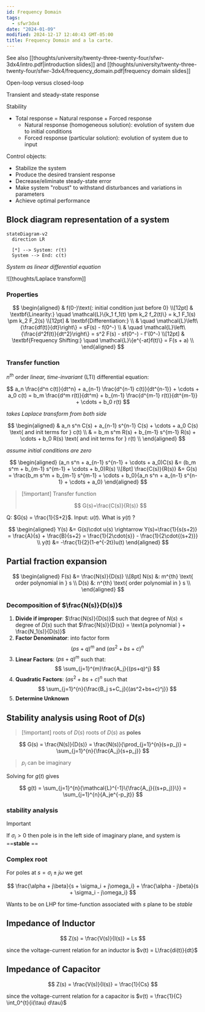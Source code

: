 ```yaml
---
id: Frequency Domain
tags:
  - sfwr3dx4
date: "2024-01-09"
modified: 2024-12-17 12:40:43 GMT-05:00
title: Frequency Domain and a la carte.
---
```


See also [[thoughts/university/twenty-three-twenty-four/sfwr-3dx4/intro.pdf|introduction slides]] and [[thoughts/university/twenty-three-twenty-four/sfwr-3dx4/frequency_domain.pdf|frequency domain slides]]

Open-loop versus closed-loop

Transient and steady-state response

Stability

- Total response = Natural response + Forced response
  - Natural response (homogeneous solution): evolution of system due to initial conditions
  - Forced response (particular solution): evolution of system due to input

Control objects:

- Stabilize the system
- Produce the desired transient response
- Decrease/eliminate steady-state error
- Make system "robust" to withstand disturbances and variations in parameters
- Achieve optimal performance

## Block diagram representation of a system

```mermaid
stateDiagram-v2
  direction LR

  [*] --> System: r(t)
  System --> End: c(t)
```

_System as linear differential equation_

![[thoughts/Laplace transform]]

### Properties

$$
\begin{aligned}
& f(0-)\text{: initial condition just before 0} \\[12pt]
& \textbf{Linearity:} \quad \mathcal{L}\{k_1 f_1(t) \pm k_2 f_2(t)\} = k_1 F_1(s) \pm k_2 F_2(s) \\[12pt]
& \textbf{Differentiation:} \\
& \quad \mathcal{L}\left\{\frac{df(t)}{dt}\right\} = sF(s) - f(0^-) \\
& \quad \mathcal{L}\left\{\frac{d^2f(t)}{dt^2}\right\} = s^2 F(s) - sf(0^-) - f'(0^-) \\[12pt]
& \textbf{Frequency Shifting:} \quad \mathcal{L}\{e^{-at}f(t)\} = F(s + a) \\
\end{aligned}
$$

### Transfer function

$n^{th}$ order _linear, time-invariant_ (LTI) differential equation:

$$
a_n \frac{d^n c(t)}{dt^n} + a_{n-1} \frac{d^{n-1} c(t)}{dt^{n-1}} + \cdots + a_0 c(t) = b_m \frac{d^m r(t)}{dt^m} + b_{m-1} \frac{d^{m-1} r(t)}{dt^{m-1}} + \cdots + b_0 r(t)
$$

_takes Laplace transform from both side_

$$
\begin{aligned}
& a_n s^n C(s) + a_{n-1} s^{n-1} C(s) + \cdots + a_0 C(s) \text{ and init terms for } c(t) \\
& = b_m s^m R(s) + b_{m-1} s^{m-1} R(s) + \cdots + b_0 R(s) \text{ and init terms for } r(t) \\
\end{aligned}
$$

_assume initial conditions are zero_

$$
\begin{aligned}
(a_n s^n + a_{n-1} s^{n-1} + \cdots + a_0)C(s) &= (b_m s^m + b_{m-1} s^{m-1} + \cdots + b_0)R(s) \\[8pt]
\frac{C(s)}{R(s)} &= G(s) = \frac{b_m s^m + b_{m-1} s^{m-1} + \cdots + b_0}{a_n s^n + a_{n-1} s^{n-1} + \cdots + a_0}
\end{aligned}
$$

> [!important] Transfer function
>
> $$
> G(s)=\frac{C(s)}{R(s)}
> $$

Q: $G(s) = \frac{1}{S+2}$. Input: $u(t)$. What is $y(t)$ ?

$$
\begin{aligned}
Y(s) &= G(s)\cdot u(s) \rightarrow Y(s)=\frac{1}{s(s+2)} = \frac{A}{s} + \frac{B}{s+2} = \frac{1}{2\cdot{s}} - \frac{1}{2\cdot{(s+2)}} \\
y(t) &= -\frac{1}{2}(1-e^{-2t})u(t)
\end{aligned}
$$

## Partial fraction expansion

$$
\begin{aligned}
F(s) &= \frac{N(s)}{D(s)} \\[8pt]
N(s) &: m^{th} \text{ order polynomial in } s \\
D(s) &: n^{th} \text{ order polynomial in } s \\
\end{aligned}
$$

### Decomposition of $\frac{N(s)}{D(s)}$

1. **Divide if improper**: $\frac{N(s)}{D(s)}$ such that $\text{degree of }N(s) \leq \text{degree of } D(s)$ such that $\frac{N(s)}{D(s)} = \text{a polynomial } + \frac{N_1(s)}{D(s)}$
2. **Factor Denominator**: into factor form
   $$
   (ps+q)^m \text{ and } (as^2+bs+c)^n
   $$
3. **Linear Factors**: $(ps+q)^m$ such that:
   $$
   \sum_{j=1}^{m}\frac{A_j}{(ps+q)^j}
   $$
4. **Quadratic Factors**: $(as^2+bs+c)^n$ such that
   $$
   \sum_{j=1}^{n}{\frac{B_j s+C_j}{(as^2+bs+c)^j}}
   $$
5. **Determine Unknown**

## Stability analysis using Root of $D(s)$

> [!important] roots of $D(s)$
> roots of $D(s)$ as **poles**

$$
G(s) = \frac{N(s)}{D(s)} = \frac{N(s)}{\prod_{j=1}^{n}(s+p_j)} = \sum_{j=1}^{n}{\frac{A_j}{s+p_j}}
$$

> $p_i$ can be imaginary

Solving for $g(t)$ gives

$$
g(t) = \sum_{j=1}^{n}{\mathcal{L}^{-1}\{\frac{A_j}{(s+p_j)}\}} = \sum_{j=1}^{n}{A_je^{-p_jt}}
$$

### stability analysis

> [!important]
>
> If $\sigma_i > 0$ then pole is in the left side of imaginary plane, and system is ==**stable** ==

### Complex root

For poles at $s=\sigma_i \pm j\omega$ we get

$$
\frac{\alpha + j\beta}{s + \sigma_i + j\omega_i} + \frac{\alpha - j\beta}{s + \sigma_i - j\omega_i}
$$

Wants to be on LHP for time-function associated with $s$ plane to be _stable_

## Impedance of Inductor

$$
Z(s) = \frac{V(s)}{I(s)} = Ls
$$

since the voltage-current relation for an inductor is $v(t) = L\frac{di(t)}{dt}$

## Impedance of Capacitor

$$
Z(s) = \frac{V(s)}{I(s)} = \frac{1}{Cs}
$$

since the voltage-current relation for a capacitor is $v(t) = \frac{1}{C} \int_0^{t}{i(\tau) d\tau}$
